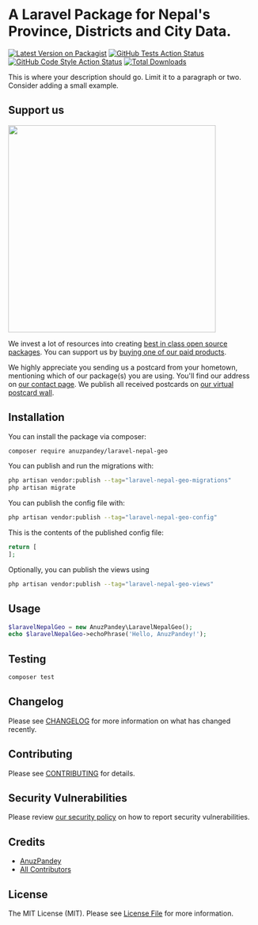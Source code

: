 # A Laravel Package for Nepal's Province, Districts and City Data.

[![Latest Version on Packagist](https://img.shields.io/packagist/v/anuzpandey/laravel-nepal-geo.svg?style=flat-square)](https://packagist.org/packages/anuzpandey/laravel-nepal-geo)
[![GitHub Tests Action Status](https://img.shields.io/github/actions/workflow/status/anuzpandey/laravel-nepal-geo/run-tests.yml?branch=main&label=tests&style=flat-square)](https://github.com/anuzpandey/laravel-nepal-geo/actions?query=workflow%3Arun-tests+branch%3Amain)
[![GitHub Code Style Action Status](https://img.shields.io/github/actions/workflow/status/anuzpandey/laravel-nepal-geo/fix-php-code-style-issues.yml?branch=main&label=code%20style&style=flat-square)](https://github.com/anuzpandey/laravel-nepal-geo/actions?query=workflow%3A"Fix+PHP+code+style+issues"+branch%3Amain)
[![Total Downloads](https://img.shields.io/packagist/dt/anuzpandey/laravel-nepal-geo.svg?style=flat-square)](https://packagist.org/packages/anuzpandey/laravel-nepal-geo)

This is where your description should go. Limit it to a paragraph or two. Consider adding a small example.

## Support us

[<img src="https://github-ads.s3.eu-central-1.amazonaws.com/laravel-nepal-geo.jpg?t=1" width="419px" />](https://spatie.be/github-ad-click/laravel-nepal-geo)

We invest a lot of resources into creating [best in class open source packages](https://spatie.be/open-source). You can support us by [buying one of our paid products](https://spatie.be/open-source/support-us).

We highly appreciate you sending us a postcard from your hometown, mentioning which of our package(s) you are using. You'll find our address on [our contact page](https://spatie.be/about-us). We publish all received postcards on [our virtual postcard wall](https://spatie.be/open-source/postcards).

## Installation

You can install the package via composer:

```bash
composer require anuzpandey/laravel-nepal-geo
```

You can publish and run the migrations with:

```bash
php artisan vendor:publish --tag="laravel-nepal-geo-migrations"
php artisan migrate
```

You can publish the config file with:

```bash
php artisan vendor:publish --tag="laravel-nepal-geo-config"
```

This is the contents of the published config file:

```php
return [
];
```

Optionally, you can publish the views using

```bash
php artisan vendor:publish --tag="laravel-nepal-geo-views"
```

## Usage

```php
$laravelNepalGeo = new AnuzPandey\LaravelNepalGeo();
echo $laravelNepalGeo->echoPhrase('Hello, AnuzPandey!');
```

## Testing

```bash
composer test
```

## Changelog

Please see [CHANGELOG](CHANGELOG.md) for more information on what has changed recently.

## Contributing

Please see [CONTRIBUTING](CONTRIBUTING.md) for details.

## Security Vulnerabilities

Please review [our security policy](../../security/policy) on how to report security vulnerabilities.

## Credits

- [AnuzPandey](https://github.com/anuzpandey)
- [All Contributors](../../contributors)

## License

The MIT License (MIT). Please see [License File](LICENSE.md) for more information.
